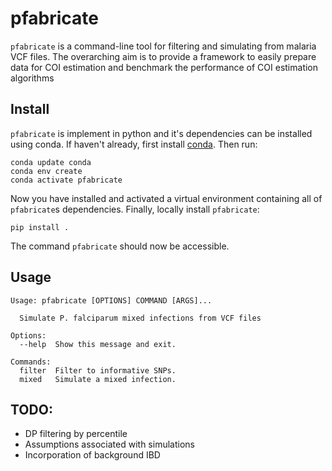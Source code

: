 # pfabricate

`pfabricate` is a command-line tool for filtering and simulating from malaria VCF files. The overarching aim is to provide a framework to easily prepare data for COI estimation and benchmark the performance of COI estimation algorithms


## Install

`pfabricate` is implement in python and it's dependencies can be installed using conda. If haven't already, first install [conda](https://conda.io/projects/conda/en/latest/index.html). Then run:

```
conda update conda
conda env create
conda activate pfabricate
```
Now you have installed and activated a virtual environment containing all of `pfabricate`s dependencies. Finally, locally install `pfabricate`:
```
pip install .
```
The command `pfabricate` should now be accessible.

## Usage
```
Usage: pfabricate [OPTIONS] COMMAND [ARGS]...

  Simulate P. falciparum mixed infections from VCF files

Options:
  --help  Show this message and exit.

Commands:
  filter  Filter to informative SNPs.
  mixed   Simulate a mixed infection.
```

## TODO:
- DP filtering by percentile
- Assumptions associated with simulations
- Incorporation of background IBD
